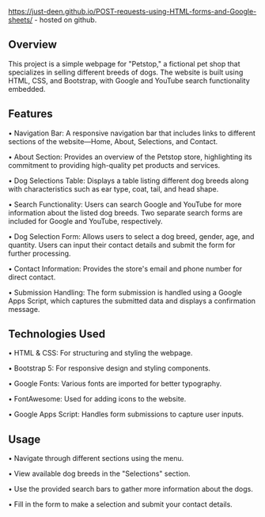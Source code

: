 https://just-deen.github.io/POST-requests-using-HTML-forms-and-Google-sheets/ - hosted on github.


## Overview 

This project is a simple webpage for "Petstop," a fictional pet shop that specializes in selling different breeds of dogs. The website is built using HTML, CSS, and Bootstrap, with Google and YouTube search functionality embedded.


## Features

• Navigation Bar: A responsive navigation bar that includes links to different sections of the website—Home, About, Selections, and Contact.

• About Section: Provides an overview of the Petstop store, highlighting its commitment to providing high-quality pet products and services.

• Dog Selections Table: Displays a table listing different dog breeds along with characteristics such as ear type, coat, tail, and head shape.

• Search Functionality: Users can search Google and YouTube for more information about the listed dog breeds. Two separate search forms are included for Google and YouTube, respectively.

• Dog Selection Form: Allows users to select a dog breed, gender, age, and quantity. Users can input their contact details and submit the form for further processing.

• Contact Information: Provides the store's email and phone number for direct contact.

• Submission Handling: The form submission is handled using a Google Apps Script, which captures the submitted data and displays a confirmation message.


## Technologies Used

• HTML & CSS: For structuring and styling the webpage.

• Bootstrap 5: For responsive design and styling components.

• Google Fonts: Various fonts are imported for better typography.

• FontAwesome: Used for adding icons to the website.

• Google Apps Script: Handles form submissions to capture user inputs.


## Usage

• Navigate through different sections using the menu.

• View available dog breeds in the "Selections" section.

• Use the provided search bars to gather more information about the dogs.

• Fill in the form to make a selection and submit your contact details.
